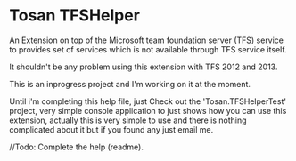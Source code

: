 Tosan TFSHelper
=========

An Extension on top of the Microsoft team foundation server (TFS) service to provides set of services which is not available through TFS service itself. 

It shouldn't be any problem using this extension with TFS 2012 and 2013.


This is an inprogress project and I'm working on it at the moment. 

Until i'm completing this help file, just Check out the 'Tosan.TFSHelperTest' project, very simple console application to just shows how you can use this extension, actually this is very simple to use and there is nothing complicated about it but if you found any just email me.

//Todo: Complete the help (readme).
